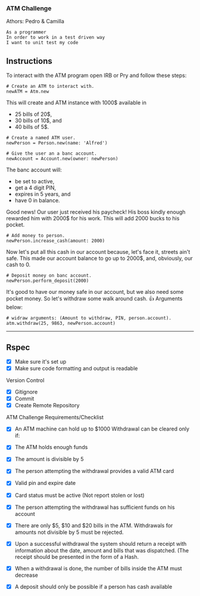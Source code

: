 
### ATM Challenge ###
Athors: Pedro & Camilla 

```
As a programmer
In order to work in a test driven way
I want to unit test my code
```


## Instructions ##

To interact with the ATM program open IRB or Pry and follow these steps:



```
# Create an ATM to interact with.
newATM = Atm.new
```
This will create and ATM instance with 1000$ available in 
- 25 bills of 20$, 
- 30 bills of 10$, and
- 40 bills of 5$.

```
# Create a named ATM user.
newPerson = Person.new(name: 'Alfred')

# Give the user an a banc account.
newAccount = Account.new(owner: newPerson)
```
The banc account will:
- be set to active, 
- get a 4 digit PIN, 
- expires in 5 years, and 
- have 0 in balance. 


Good news! Our user just received his paycheck! His boss kindly enough rewarded him with 2000$ for his work. This will add 2000 bucks to his pocket. 

```
# Add money to person.
newPerson.increase_cash(amount: 2000)
```

Now let's put all this cash in our account because, let's face it, streets ain't safe. This made our account balance to go up to 2000$, and, obviously, our cash to 0.
```
# Deposit money on banc account.
newPerson.perform_deposit(2000)
```

It's good to have our money safe in our account, but we also need some pocket money. So let's withdraw some walk around cash. :+1: Arguments below:


```
# widraw arguments: (Amount to withdraw, PIN, person.account).
atm.withdraw(25, 9863, newPerson.account)
```

______________________________________

## Rspec ##

- [x] Make sure it's set up 
- [x]  Make sure code formatting and output is readable

Version Control

- [x] Gitignore 
- [x] Commit
- [x] Create Remote Repository

ATM Challenge Requirements/Checklist

- [x] An ATM machine can hold up to $1000
Withdrawal can be cleared only if:

- [x] The ATM holds enough funds
- [x] The amount is divisible by 5
- [x] The person attempting the withdrawal provides a valid ATM card
- [x] Valid pin and expire date
- [x] Card status must be active (Not report stolen or lost)
- [x] The person attempting the withdrawal has sufficient funds on his account
- [x] There are only $5, $10 and $20 bills in the ATM. Withdrawals for amounts not divisible by 5 must be rejected.
- [x] Upon a successful withdrawal the system should return a receipt with information about the date, amount and bills that was dispatched. (The receipt should be presented in the form of a Hash.
- [x] When a withdrawal is done, the number of bills inside the ATM must decrease
- [x] A deposit should only be possible if a person has cash available
